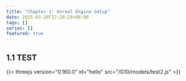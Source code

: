 ```yaml
---
title: "Chapter 1: Unreal Engine Setup"
date: 2025-03-20T17:28:24+08:00
tags: []
series: []
featured: true
---
```


## 1.1 TEST
{{< threejs version="0.160.0" id="hello" src="/G10/models/test2.js" >}}